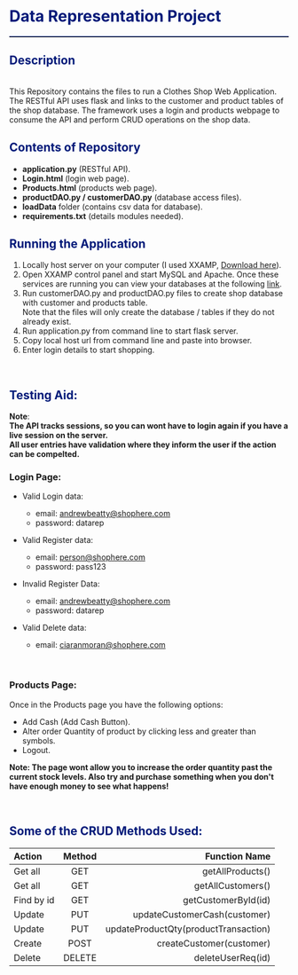 <h1 style="color: #001a79;">Data Representation Project</h1>
<hr style="border-top: 1px solid #001a79;" />


<h2 style="color: #001a79;">Description</h2> <br>
This Repository contains the files to run a Clothes Shop Web Application. The RESTful API uses flask and links to the customer and product tables of the shop database. The framework uses a login and products webpage to consume the API and perform CRUD operations on the shop data.

<br>

<h2 style="color: #001a79;">Contents of Repository</h2>

- **application.py** (RESTful API).
- **Login.html** (login web page).
- **Products.html** (products web page).
- **productDAO.py / customerDAO.py** (database access files).
- **loadData** folder (contains csv data for database).
- **requirements.txt** (details modules needed).


<h2 style="color: #001a79;">Running the Application</h2>

1. Locally host server on your computer (I used XXAMP,
[Download here](https://www.apachefriends.org/download.html)). 
2. Open XXAMP control panel and start MySQL and Apache. Once these services are running you can view your databases at the following [link](http://localhost/phpmyadmin/).
3. Run customerDAO.py and productDAO.py files to create shop database with customer and products table.<br>
Note that the files will only create the database / tables if they do not already exist.
4. Run application.py from command line to start flask server.
5. Copy local host url from command line and paste into browser.
6. Enter login details to start shopping.

<br>

<h2 style="color: #001a79;">Testing Aid:</h2>

**Note**:<br>
**The API tracks sessions, so you can wont have to login again if you have a live session on the server.** <br>
**All user entries have validation where they inform the user if the action can be compelted.**

### Login Page:

- Valid Login data:
    - email: andrewbeatty@shophere.com
    - password: datarep 

- Valid Register data:
    - email: person@shophere.com
    - password: pass123
    
- Invalid Register Data:
    - email: andrewbeatty@shophere.com
    - password: datarep

- Valid Delete data:
    - email: ciaranmoran@shophere.com
    
<br>


### Products Page:
Once in the Products page you have the following options:
- Add Cash (Add Cash Button).
- Alter order Quantity of product by clicking less and greater than symbols.
- Logout.

**Note: The page wont allow you to increase the order quantity past the current stock levels. Also try and purchase something when you don't have enough money to see what happens!**

<br>

<h2 style="color: #001a79;">Some of the CRUD Methods Used:</h2>

| Action      | Method | Function Name     |
| :---        |    :----:   |          ---: |
| Get all      | GET       | getAllProducts()    |
| Get all   | GET        | getAllCustomers()       |
| Find by id   | GET        | getCustomerById(id)      |
| Update   | PUT        | updateCustomerCash(customer)      |
| Update   | PUT        | updateProductQty(productTransaction)      |
| Create   | POST        | createCustomer(customer)     |
| Delete   | DELETE        | deleteUserReq(id)       |
